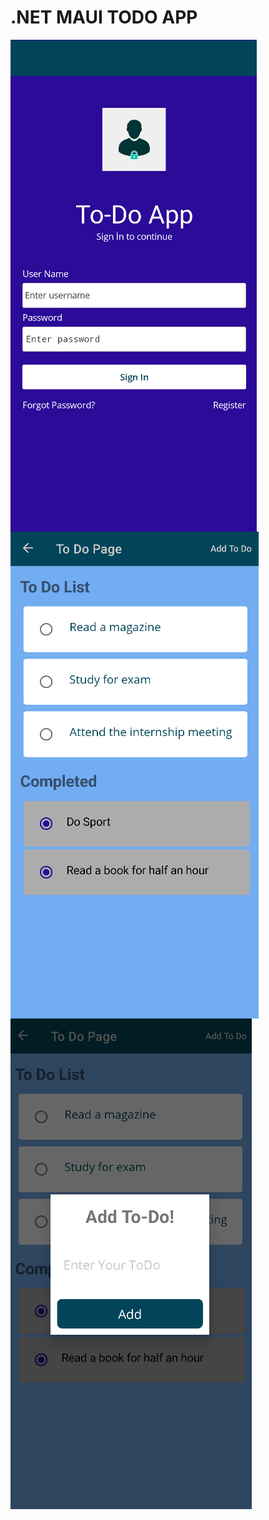 # .NET MAUI TODO APP
<img align="left" src="https://github.com/BusraYorulmaz/.net-maui-todo-app/blob/main/ScreenShoots/screen1.png"   />
<img align="left" src="https://github.com/BusraYorulmaz/.net-maui-todo-app/blob/main/ScreenShoots/res02.png"  />
<img align="left" src="https://github.com/BusraYorulmaz/.net-maui-todo-app/blob/main/ScreenShoots/res01.png"  />
